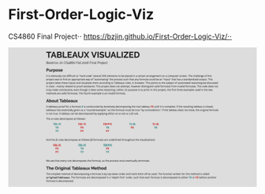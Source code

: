 # First-Order-Logic-Viz
CS4860 Final Project⋅⋅
https://bzjin.github.io/First-Order-Logic-Viz/⋅⋅

![Alt text](https://raw.githubusercontent.com/bzjin/First-Order-Logic-Viz/master/Screen%20Shot%202017-11-16%20at%2019.52.29.png)
